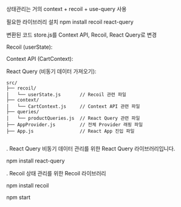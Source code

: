 상태관리는 거의 context + recoil + use-query 사용


필요한 라이브러리 설치
npm install recoil react-query



변환된 코드
store.js를 Context API, Recoil, React Query로 변경


Recoil (userState):

Context API (CartContext):

React Query (비동기 데이터 가져오기):
```
src/
├── recoil/
│   └── userState.js       // Recoil 관련 파일
├── context/
│   └── CartContext.js     // Context API 관련 파일
├── queries/
│   └── productQueries.js  // React Query 관련 파일
├── AppProvider.js         // 전체 Provider 래핑 파일
├── App.js                 // React App 진입 파일


```



. React Query
비동기 데이터 관리를 위한 React Query 라이브러리입니다.


npm install react-query


. Recoil
상태 관리를 위한 Recoil 라이브러리


npm install recoil



npm start
